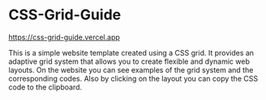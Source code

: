 # CSS-Grid-Guide

https://css-grid-guide.vercel.app

This is a simple website template created using a CSS grid. It provides an adaptive grid system that allows you to create flexible and dynamic web layouts. On the website you can see examples of the grid system and the corresponding codes. Also by clicking on the layout you can copy the CSS code to the clipboard.